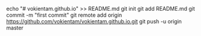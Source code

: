 echo "# vokientam.github.io" >> README.md
git init
git add README.md
git commit -m "first commit"
git remote add origin https://github.com/vokientam/vokientam.github.io.git
git push -u origin master
